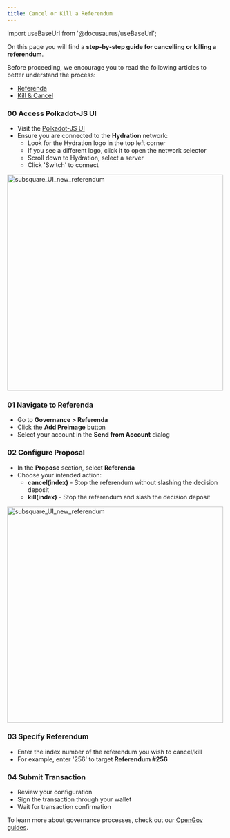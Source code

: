 ```yaml
---
title: Cancel or Kill a Referendum
---
```


import useBaseUrl from '@docusaurus/useBaseUrl';

On this page you will find a **step-by-step guide for cancelling or killing a referendum**.

Before proceeding, we encourage you to read the following articles to better understand the process:

* [Referenda](/governance/referenda)
* [Kill & Cancel](/governance/cancel_kill_ref)

### 00 Access Polkadot-JS UI

* Visit the [Polkadot-JS UI](https://polkadot.js.org/apps/)
* Ensure you are connected to the **Hydration** network:
  * Look for the Hydration logo in the top left corner
  * If you see a different logo, click it to open the network selector
  * Scroll down to Hydration, select a server
  * Click 'Switch' to connect

<div style={{textAlign: 'center'}}>
<img alt="subsquare_UI_new_referendum" src={useBaseUrl('/img/guides/opengov/polkadot_js.jpg')} width="500px" />
</div>

### 01 Navigate to Referenda

* Go to **Governance > Referenda**
* Click the **Add Preimage** button
* Select your account in the **Send from Account** dialog

### 02 Configure Proposal

* In the **Propose** section, select **Referenda**
* Choose your intended action:
  * **cancel(index)** - Stop the referendum without slashing the decision deposit
  * **kill(index)** - Stop the referendum and slash the decision deposit

<div style={{textAlign: 'center'}}>
<img alt="subsquare_UI_new_referendum" src={useBaseUrl('/img/guides/opengov/submit_preimage.jpg')} width="500px" />
</div>

### 03 Specify Referendum

* Enter the index number of the referendum you wish to cancel/kill
* For example, enter '256' to target **Referendum #256**

### 04 Submit Transaction

* Review your configuration
* Sign the transaction through your wallet
* Wait for transaction confirmation

To learn more about governance processes, check out our [OpenGov guides](/governance/intro).